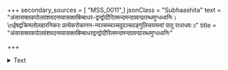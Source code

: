 +++
secondary_sources = [ "MSS_0011",]
jsonClass = "Subhaashita"
text = "अंसासक्तकपोलवंशवदनव्यासक्तबिम्बाधर-द्वन्द्वोदीरितमन्दमन्दपवन्प्रारब्धमुग्धध्वनिः।  \nईषद्वक्रिमलोलहारनिकरः प्रत्येकरोकानन-न्यञ्चच्चञ्चदुदञ्चदङ्गुलिचयस्त्वां पातु राधाधवः॥"
title = "अंसासक्तकपोलवंशवदनव्यासक्तबिम्बाधरद्वन्द्वोदीरितमन्दमन्दपवन्प्रारब्धमुग्धध्वनिः"

+++

<details><summary>Text</summary>

अंसासक्तकपोलवंशवदनव्यासक्तबिम्बाधर-द्वन्द्वोदीरितमन्दमन्दपवन्प्रारब्धमुग्धध्वनिः।  
ईषद्वक्रिमलोलहारनिकरः प्रत्येकरोकानन-न्यञ्चच्चञ्चदुदञ्चदङ्गुलिचयस्त्वां पातु राधाधवः॥
</details>

